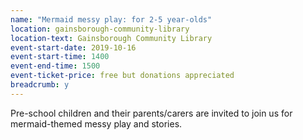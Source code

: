 ```yaml
---
name: "Mermaid messy play: for 2-5 year-olds"
location: gainsborough-community-library
location-text: Gainsborough Community Library
event-start-date: 2019-10-16
event-start-time: 1400
event-end-time: 1500
event-ticket-price: free but donations appreciated
breadcrumb: y
---
```


Pre-school children and their parents/carers are invited to join us for mermaid-themed messy play and stories.
